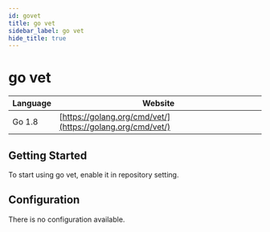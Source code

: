 ```yaml
---
id: govet
title: go vet
sidebar_label: go vet
hide_title: true
---
```


# go vet

| Language | Website |
| -------- | -------- |
| Go 1.8 | [https://golang.org/cmd/vet/](https://golang.org/cmd/vet/) |

## Getting Started

To start using go vet, enable it in repository setting.

## Configuration

There is no configuration available.

